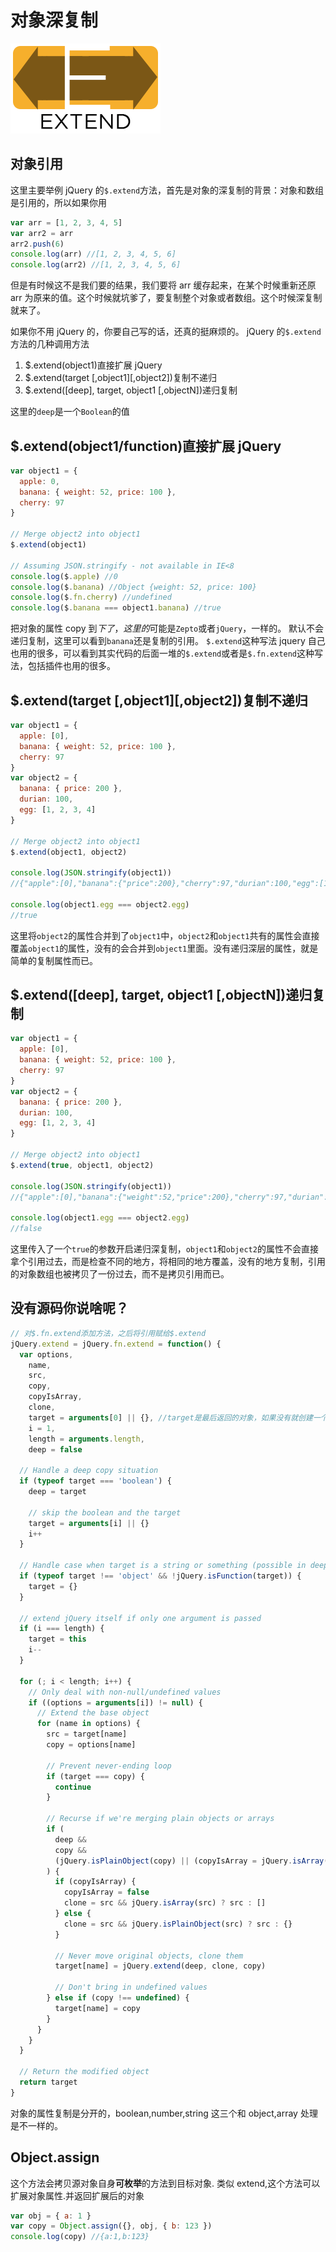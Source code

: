 # 对象深复制

![extend](https://raw.githubusercontent.com/ManfredHu/manfredHu.github.io/master/images/extend.png)

## 对象引用

这里主要举例 jQuery 的`$.extend`方法，首先是对象的深复制的背景：对象和数组是引用的，所以如果你用

```javascript
var arr = [1, 2, 3, 4, 5]
var arr2 = arr
arr2.push(6)
console.log(arr) //[1, 2, 3, 4, 5, 6]
console.log(arr2) //[1, 2, 3, 4, 5, 6]
```

但是有时候这不是我们要的结果，我们要将 arr 缓存起来，在某个时候重新还原 arr 为原来的值。这个时候就坑爹了，要复制整个对象或者数组。这个时候深复制就来了。

如果你不用 jQuery 的，你要自己写的话，还真的挺麻烦的。
jQuery 的`$.extend`方法的几种调用方法

1. \$.extend(object1)直接扩展 jQuery
2. \$.extend(target [,object1][,object2])复制不递归
3. \$.extend([deep], target, object1 [,objectN])递归复制

这里的`deep`是一个`Boolean`的值

## \$.extend(object1/function)直接扩展 jQuery

```javascript
var object1 = {
  apple: 0,
  banana: { weight: 52, price: 100 },
  cherry: 97
}

// Merge object2 into object1
$.extend(object1)

// Assuming JSON.stringify - not available in IE<8
console.log($.apple) //0
console.log($.banana) //Object {weight: 52, price: 100}
console.log($.fn.cherry) //undefined
console.log($.banana === object1.banana) //true
```

把对象的属性 copy 到$下了，这里的$可能是`Zepto`或者`jQuery`，一样的。
默认不会递归复制，这里可以看到`banana`还是复制的引用。
`$.extend`这种写法 jquery 自己也用的很多，可以看到其实代码的后面一堆的`$.extend`或者是`$.fn.extend`这种写法，包括插件也用的很多。

## \$.extend(target [,object1][,object2])复制不递归

```javascript
var object1 = {
  apple: [0],
  banana: { weight: 52, price: 100 },
  cherry: 97
}
var object2 = {
  banana: { price: 200 },
  durian: 100,
  egg: [1, 2, 3, 4]
}

// Merge object2 into object1
$.extend(object1, object2)

console.log(JSON.stringify(object1))
//{"apple":[0],"banana":{"price":200},"cherry":97,"durian":100,"egg":[1,2,3,4]}

console.log(object1.egg === object2.egg)
//true
```

这里将`object2`的属性合并到了`object1`中，`object2`和`object1`共有的属性会直接覆盖`object1`的属性，没有的会合并到`object1`里面。没有递归深层的属性，就是简单的复制属性而已。

## \$.extend([deep], target, object1 [,objectN])递归复制

```javascript
var object1 = {
  apple: [0],
  banana: { weight: 52, price: 100 },
  cherry: 97
}
var object2 = {
  banana: { price: 200 },
  durian: 100,
  egg: [1, 2, 3, 4]
}

// Merge object2 into object1
$.extend(true, object1, object2)

console.log(JSON.stringify(object1))
//{"apple":[0],"banana":{"weight":52,"price":200},"cherry":97,"durian":100,"egg":[1,2,3,4]}

console.log(object1.egg === object2.egg)
//false
```

这里传入了一个`true`的参数开启递归深复制，`object1`和`object2`的属性不会直接拿个引用过去，而是检查不同的地方，将相同的地方覆盖，没有的地方复制，引用的对象数组也被拷贝了一份过去，而不是拷贝引用而已。

## 没有源码你说啥呢？

```javascript
// 对$.fn.extend添加方法，之后将引用赋给$.extend
jQuery.extend = jQuery.fn.extend = function() {
  var options,
    name,
    src,
    copy,
    copyIsArray,
    clone,
    target = arguments[0] || {}, //target是最后返回的对象，如果没有就创建一个对象
    i = 1,
    length = arguments.length,
    deep = false

  // Handle a deep copy situation
  if (typeof target === 'boolean') {
    deep = target

    // skip the boolean and the target
    target = arguments[i] || {}
    i++
  }

  // Handle case when target is a string or something (possible in deep copy)
  if (typeof target !== 'object' && !jQuery.isFunction(target)) {
    target = {}
  }

  // extend jQuery itself if only one argument is passed
  if (i === length) {
    target = this
    i--
  }

  for (; i < length; i++) {
    // Only deal with non-null/undefined values
    if ((options = arguments[i]) != null) {
      // Extend the base object
      for (name in options) {
        src = target[name]
        copy = options[name]

        // Prevent never-ending loop
        if (target === copy) {
          continue
        }

        // Recurse if we're merging plain objects or arrays
        if (
          deep &&
          copy &&
          (jQuery.isPlainObject(copy) || (copyIsArray = jQuery.isArray(copy)))
        ) {
          if (copyIsArray) {
            copyIsArray = false
            clone = src && jQuery.isArray(src) ? src : []
          } else {
            clone = src && jQuery.isPlainObject(src) ? src : {}
          }

          // Never move original objects, clone them
          target[name] = jQuery.extend(deep, clone, copy)

          // Don't bring in undefined values
        } else if (copy !== undefined) {
          target[name] = copy
        }
      }
    }
  }

  // Return the modified object
  return target
}
```

对象的属性复制是分开的，boolean,number,string 这三个和 object,array 处理是不一样的。

## Object.assign

这个方法会拷贝源对象自身**可枚举**的方法到目标对象.
类似 extend,这个方法可以扩展对象属性.并返回扩展后的对象

```js
var obj = { a: 1 }
var copy = Object.assign({}, obj, { b: 123 })
console.log(copy) //{a:1,b:123}
```
